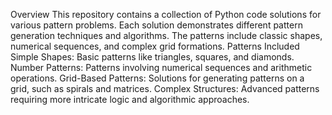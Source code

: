 Overview
This repository contains a collection of Python code solutions for various pattern problems. Each solution demonstrates different pattern generation techniques and algorithms. The patterns include classic shapes, numerical sequences, and complex grid formations.
Patterns Included
Simple Shapes: Basic patterns like triangles, squares, and diamonds.
Number Patterns: Patterns involving numerical sequences and arithmetic operations.
Grid-Based Patterns: Solutions for generating patterns on a grid, such as spirals and matrices.
Complex Structures: Advanced patterns requiring more intricate logic and algorithmic approaches.
